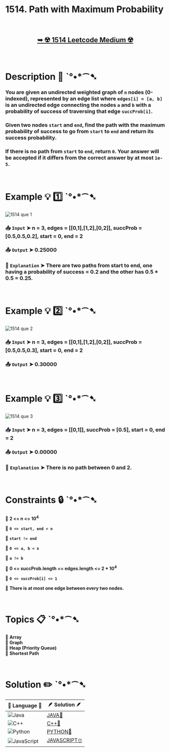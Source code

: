 # 1514. Path with Maximum Probability

</br>

<h2 align="center">  

<a href="https://leetcode.com/problems/path-with-maximum-probability/description/?envType=daily-question&envId=2024-08-27"><strong>➥ ☢️ 1514 Leetcode Medium ☢️ </strong></a>
</h2>

</br>

# Description 📜 ˋ°•*⁀➷

### You are given an undirected weighted graph of `n` nodes (0-indexed), represented by an edge list where `edges[i] = [a, b]` is an undirected edge connecting the nodes `a` and `b` with a probability of success of traversing that edge `succProb[i]`.

### Given two nodes `start` and `end`, find the path with the maximum probability of success to go from `start` to `end` and return its success probability.

### If there is no path from `start` to `end`, return `0`. Your answer will be accepted if it differs from the correct answer by at most `1e-5`.

</br>

# Example 💡 1️⃣ ˋ°•*⁀➷

![1514 que 1](https://github.com/user-attachments/assets/341a7d14-6cf3-4b1e-8e4b-f8d67d17938e)

  ### 📥 `Input`  ➤  n = 3, edges = [[0,1],[1,2],[0,2]], succProb = [0.5,0.5,0.2], start = 0, end = 2

  ### 📤 `Output`  ➤ 0.25000

  ### 🔦 `Explanation`  ➤ There are two paths from start to end, one having a probability of success = 0.2 and the other has 0.5 * 0.5 = 0.25.

</br>

# Example 💡 2️⃣ ˋ°•*⁀➷

![1514 que 2](https://github.com/user-attachments/assets/e766edec-ce8a-408c-b43c-1e8ad630f399)

  ### 📥 `Input` ➤ n = 3, edges = [[0,1],[1,2],[0,2]], succProb = [0.5,0.5,0.3], start = 0, end = 2

  ### 📤 `Output`  ➤ 0.30000

</br>

# Example 💡 3️⃣ ˋ°•*⁀➷

![1514 que 3](https://github.com/user-attachments/assets/be15dd87-9100-4091-ab11-0b60fa439122)

  ### 📥 `Input` ➤ n = 3, edges = [[0,1]], succProb = [0.5], start = 0, end = 2

  ### 📤 `Output`  ➤ 0.00000

  ### 🔦 `Explanation`  ➤ There is no path between 0 and 2.

</br>

# Constraints 🔒 ˋ°•*⁀➷

🔹 **2 <= n <= 10<sup>4</sup>** </br>

🔹 **`0 <= start, end < n`** </br>

🔹 **`start != end`** </br>

🔹 **`0 <= a, b < n`** </br>

🔹 **`a != b`** </br>

🔹 **0 <= succProb.length == edges.length <= 2 * 10<sup>4</sup>** </br>

🔹 **`0 <= succProb[i] <= 1`** </br>

🔹 **There is at most one edge between every two nodes.** </br>

</br>

# Topics 📋 ˋ°•*⁀➷

🔸 **Array**  </br>
🔸 **Graph**  </br>
🔸 **Heap (Priority Queue)**  </br>
🔸 **Shortest Path**  </br>

</br>

# Solution ✏️ ˋ°•*⁀➷

| 📒 Language 📒  | 🪶 Solution 🪶 |
| ------------- | ------------- |
|  ![Java](https://img.shields.io/badge/java-%23ED8B00.svg?style=for-the-badge&logo=openjdk&logoColor=white)  | [JAVA🍁](https://github.com/Prakhar-002/LEETCODE/blob/main/%F0%9F%93%9C%20Daily%20Challange%20%F0%9F%92%A1/08%20August%20%F0%9F%8F%B5%EF%B8%8F%202024/27%20-%2008%20-%202024%20---%201514.%20Path%20with%20Maximum%20Probability%20%E2%98%83%EF%B8%8F%20%F0%9F%8D%81%20%F0%9F%8D%B0%20%F0%9F%8E%B2/%F0%9F%8D%81JAVA-1514-PathWithMaximumProbability.java) |
|  ![C++](https://img.shields.io/badge/c++-%2300599C.svg?style=for-the-badge&logo=c%2B%2B&logoColor=white)  | [C++🎲](https://github.com/Prakhar-002/LEETCODE/blob/main/%F0%9F%93%9C%20Daily%20Challange%20%F0%9F%92%A1/08%20August%20%F0%9F%8F%B5%EF%B8%8F%202024/27%20-%2008%20-%202024%20---%201514.%20Path%20with%20Maximum%20Probability%20%E2%98%83%EF%B8%8F%20%F0%9F%8D%81%20%F0%9F%8D%B0%20%F0%9F%8E%B2/%F0%9F%8E%B2CPP-1514-PathWithMaximumProbability.cpp)  |
|  ![Python](https://img.shields.io/badge/python-3670A0?style=for-the-badge&logo=python&logoColor=ffdd54)    | [PYTHON🍰](https://github.com/Prakhar-002/LEETCODE/blob/main/%F0%9F%93%9C%20Daily%20Challange%20%F0%9F%92%A1/08%20August%20%F0%9F%8F%B5%EF%B8%8F%202024/27%20-%2008%20-%202024%20---%201514.%20Path%20with%20Maximum%20Probability%20%E2%98%83%EF%B8%8F%20%F0%9F%8D%81%20%F0%9F%8D%B0%20%F0%9F%8E%B2/%F0%9F%8D%B0PYTHON-1514-PathWithMaximumProbability.py) |
| ![JavaScript](https://img.shields.io/badge/javascript-%23323330.svg?style=for-the-badge&logo=javascript&logoColor=%23F7DF1E)   | [JAVASCRIPT☃️](https://github.com/Prakhar-002/LEETCODE/blob/main/%F0%9F%93%9C%20Daily%20Challange%20%F0%9F%92%A1/08%20August%20%F0%9F%8F%B5%EF%B8%8F%202024/27%20-%2008%20-%202024%20---%201514.%20Path%20with%20Maximum%20Probability%20%E2%98%83%EF%B8%8F%20%F0%9F%8D%81%20%F0%9F%8D%B0%20%F0%9F%8E%B2/%E2%98%83%EF%B8%8FJAVASCRIPT-1514-PathWithMaximumProbability.js) |

